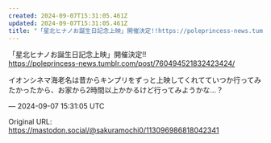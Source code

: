 ```yaml
---
created: 2024-09-07T15:31:05.461Z
updated: 2024-09-07T15:31:05.461Z
title: "「星北ヒナノお誕生日記念上映」開催決定!!https://poleprincess-news.tumblr.com/post/76049452183242342[...]"
---
```


<p>「星北ヒナノお誕生日記念上映」開催決定!!<br /><a href="https://poleprincess-news.tumblr.com/post/760494521832423424/" target="_blank" rel="nofollow noopener noreferrer" translate="no"><span class="invisible">https://</span><span class="ellipsis">poleprincess-news.tumblr.com/p</span><span class="invisible">ost/760494521832423424/</span></a></p><p>イオンシネマ海老名は昔からキンプリをずっと上映してくれてていつか行ってみたかったから、お家から2時間以上かかるけど行ってみようかな…？</p>

&mdash; 2024-09-07 15:31:05 UTC

Original URL: https://mastodon.social/@sakuramochi0/113096986818042341
